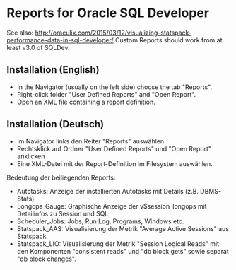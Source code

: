 Reports for Oracle SQL Developer
================================

See also: http://oraculix.com/2015/03/12/visualizing-statspack-performance-data-in-sql-developer/
Custom Reports should work from at least v3.0 of SQLDev.

Installation (English)
----------------------
- In the Navigator (usually on the left side) choose the tab "Reports".
- Right-click folder "User Defined Reports" and "Open Report".
- Open an XML file containing a report definition.


Installation (Deutsch)
----------------------
- Im Navigator links den Reiter "Reports" auswählen
- Rechtsklick auf Ordner "User Defined Reports" und "Open Report" anklicken
- Eine XML-Datei mit der Report-Definition im Filesystem auswählen.

Bedeutung der beiliegenden Reports:
- Autotasks: Anzeige der installierten Autotasks mit Details (z.B.
DBMS-Stats)
- Longops_Gauge: Graphische Anzeige der v$session_longops mit Detailinfos
zu Session und SQL
- Scheduler_Jobs: Jobs, Run Log, Programs, Windows etc.
- Statspack_AAS: Visualisierung der Metrik "Average Active Sessions" aus
Statspack.
- Statspack_LIO: Visualisierung der Metrik "Session Logical Reads" mit den Komponenten "consistent reads" und "db block gets" sowie separat "db block changes".
